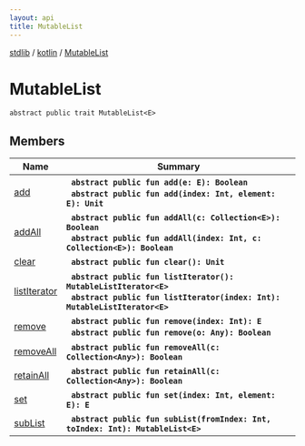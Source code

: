 ```yaml
---
layout: api
title: MutableList
---
```

[stdlib](../../index.md) / [kotlin](../index.md) / [MutableList](index.md)

# MutableList

```
abstract public trait MutableList<E> 
```

## Members

| Name | Summary |
|------|---------|
|[add](add.md)|&nbsp;&nbsp;**`abstract public fun add(e: E): Boolean`**<br>&nbsp;&nbsp;**`abstract public fun add(index: Int, element: E): Unit`**<br>|
|[addAll](addAll.md)|&nbsp;&nbsp;**`abstract public fun addAll(c: Collection<E>): Boolean`**<br>&nbsp;&nbsp;**`abstract public fun addAll(index: Int, c: Collection<E>): Boolean`**<br>|
|[clear](clear.md)|&nbsp;&nbsp;**`abstract public fun clear(): Unit`**<br>|
|[listIterator](listIterator.md)|&nbsp;&nbsp;**`abstract public fun listIterator(): MutableListIterator<E>`**<br>&nbsp;&nbsp;**`abstract public fun listIterator(index: Int): MutableListIterator<E>`**<br>|
|[remove](remove.md)|&nbsp;&nbsp;**`abstract public fun remove(index: Int): E`**<br>&nbsp;&nbsp;**`abstract public fun remove(o: Any): Boolean`**<br>|
|[removeAll](removeAll.md)|&nbsp;&nbsp;**`abstract public fun removeAll(c: Collection<Any>): Boolean`**<br>|
|[retainAll](retainAll.md)|&nbsp;&nbsp;**`abstract public fun retainAll(c: Collection<Any>): Boolean`**<br>|
|[set](set.md)|&nbsp;&nbsp;**`abstract public fun set(index: Int, element: E): E`**<br>|
|[subList](subList.md)|&nbsp;&nbsp;**`abstract public fun subList(fromIndex: Int, toIndex: Int): MutableList<E>`**<br>|
